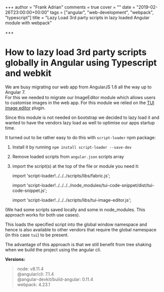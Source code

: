+++
author = "Frank Adrian"
comments = true
cover = ""
date = "2019-02-26T23:00:00+00:00"
tags = ["angular", "web-development", "webpack", "typescript"]
title = "Lazy Load 3rd party scripts in lazy loaded Angular module with webpack"

+++
# How to lazy load 3rd party scripts globally in Angular using Typescript and webkit

We are busy migrating our web app from AngularJS 1.6 all the way up to Angular 7.  
For this we needed to migrate our ImageEditor module which allows users to customise images in the web app. For this module we relied on the [TUI image editor](https://github.com/nhnent/tui.image-editor) plugin.

Since this module is not needed on bootstrap we decided to lazy load it and wanted to have the vendors lazy load as well to optimise our apps startup time.

It turned out to be rather easy to do this with `script-loader` npm package:

1. Install it by running `npm install script-loader --save-dev`
2. Remove loaded scripts from `angular.json` scripts array
3. import the script(s) at the top of the file or module you need it:

   import 'script-loader!../../../scripts/libs/fabric.js';

   import 'script-loader!../../../../node_modules/tui-code-snippet/dist/tui-code-snippet.js';

   import 'script-loader!../../../scripts/libs/tui-image-editor.js';

(We had some scripts saved locally and some in node_modules. This approach works for both use cases).

This loads the specified script into the global window namespace and hence is also available to other vendors that require the global namespace (in this case `tui`) to be present.

The advantage of this approach is that we still benefit from tree shaking when we build the project using the angular cli.

**Versions:**

> node: v8.11.4  
> @angular/cli: 7.1.4  
> @angular-devkit/build-angular: 0.11.4  
> webpack: 4.23.1